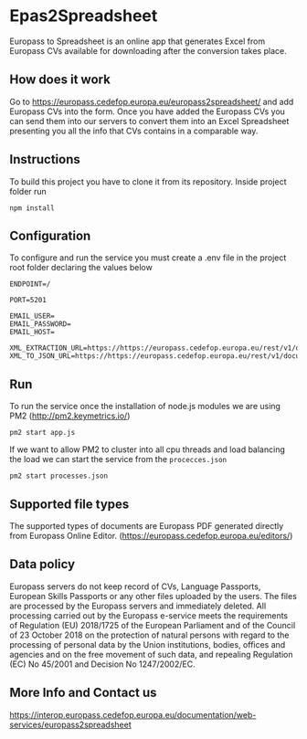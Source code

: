 # Epas2Spreadsheet

Europass to Spreadsheet is an online app that generates Excel from Europass CVs available for downloading after the conversion takes place.

## How does it work
Go to https://europass.cedefop.europa.eu/europass2spreadsheet/ and add Europass CVs into the form. Once you have added the Europass CVs you can send them into our servers to convert them into an Excel Spreadsheet presenting you all the info that CVs contains in a comparable way.

## Instructions

To build this project you have to clone it from its repository.
Inside project folder run 
```
npm install
```


## Configuration

To configure and run the service you must create a .env file in the project root folder declaring the values below

```
ENDPOINT=/ 

PORT=5201

EMAIL_USER=
EMAIL_PASSWORD=
EMAIL_HOST=

XML_EXTRACTION_URL=https://https://europass.cedefop.europa.eu/rest/v1/document/extraction
XML_TO_JSON_URL=https://https://europass.cedefop.europa.eu/rest/v1/document/to/json
```


## Run

To  run the service once the installation of node.js modules we are using PM2 (http://pm2.keymetrics.io/)

```
pm2 start app.js
```

If we want to allow PM2 to cluster into all cpu threads and load balancing the load we can start the service from the `procecces.json`

```
pm2 start processes.json
```

## Supported file types

The supported types of documents are Europass PDF generated directly from Europass Online Editor. (https://europass.cedefop.europa.eu/editors/)

## Data policy

Europass servers do not keep record of CVs, Language Passports, European Skills Passports or any other files uploaded by the users. The files are processed by the Europass servers and immediately deleted.
All processing carried out by the Europass e-service meets the requirements of Regulation (EU) 2018/1725 of the European Parliament and of the Council of 23 October 2018 on the protection of natural persons with regard to the processing of personal data by the Union institutions, bodies, offices and agencies and on the free movement of such data, and repealing Regulation (EC) No 45/2001 and Decision No 1247/2002/EC.

## More Info and Contact us
https://interop.europass.cedefop.europa.eu/documentation/web-services/europass2spreadsheet